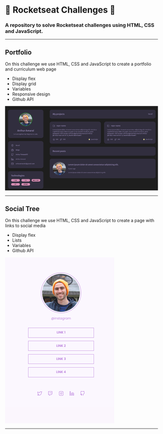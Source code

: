 <h1>🚀 Rocketseat Challenges 🚀</h1>
<h3>
A repository to solve Rocketseat challenges using HTML, CSS and JavaScript.
</h3>

<hr>

<h2>Portfolio</h2>
<p>On this challenge we use HTML, CSS and JavaScript to create a portfolio and curriculum web page</p>
<ul>
<li>Display flex</li>
<li>Display grid</li>
<li>Variables</li>
<li>Responsive design</li>
<li>Github API</li>
</ul>
<img src ="./challenges-pics/portfolio-pic.png"></img>
<hr>
<h2>Social Tree</h2>
<p>On this challenge we use HTML, CSS and JavaScript to create a page with links to social media</p>
<ul>
<li>Display flex</li>
<li>Lists</li>
<li>Variables</li>
<li>Github API</li>
</ul>
<img src ="./challenges-pics/social-tree-pic.png"></img>
<hr>
